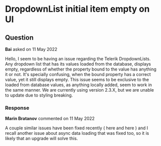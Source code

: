 # DropdownList initial item empty on UI

## Question

**Bai** asked on 11 May 2022

Hello, I seem to be having an issue regarding the Telerik DropdownLists. Any dropdown list that has its values loaded from the database, displays empty, regardless of whether the property bound to the value has anything it or not. It's specially confusing, when the bound property has a correct value, yet it still displays empty. This issue seems to be exclusive to the loaded from database values, as anything locally added, seem to work in the same manner. We are currently using version 2.3.X, but we are unable to update due to styling breaking.

### Response

**Marin Bratanov** commented on 11 May 2022

A couple similar issues have been fixed recently ( here and here ) and I recall another issue about async data loading that was fixed too, so it is likely that an upgrade will solve this.
